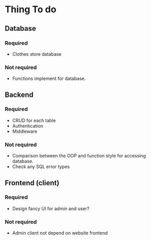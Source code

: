 # Thing To do

## Database

### Required

+ Clothes store database

### Not required

+ Functions implement for database.

## Backend

### Required

+ CRUD for each table
+ Authentication
+ Middleware

### Not required

+ Comparison between the OOP and function style for accessing database.
+ Check any SQL error types

## Frontend (client)

### Required

+ Design fancy UI for admin and user?

### Not required

+ Admin client not depend on website frontend
